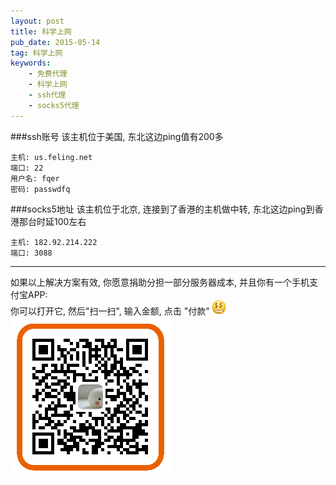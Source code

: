 ```yaml
---
layout: post
title: 科学上网
pub_date: 2015-05-14
tag: 科学上网
keywords:
    - 免费代理
    - 科学上网
    - ssh代理
    - socks5代理
---
```



###ssh账号
该主机位于美国, 东北这边ping值有200多    
```
主机: us.feling.net
端口: 22
用户名: fqer
密码: passwdfq
```

###socks5地址
该主机位于北京, 连接到了香港的主机做中转, 东北这边ping到香港那台时延100左右    
```
主机: 182.92.214.222
端口: 3088
```

---

如果以上解决方案有效, 你愿意捐助分担一部分服务器成本, 并且你有一个手机支付宝APP:     
你可以打开它, 然后"扫一扫", 输入金额, 点击 "付款" ![](/images/love-money.gif)      
![](/images/donate-alipay-small.png)

